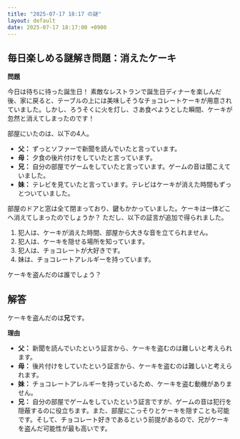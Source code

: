 ```yaml
---
title: "2025-07-17 18:17 の謎"
layout: default
date: 2025-07-17 18:17:00 +0900
---
```

## 毎日楽しめる謎解き問題：消えたケーキ

**問題**

今日は待ちに待った誕生日！ 素敵なレストランで誕生日ディナーを楽しんだ後、家に戻ると、テーブルの上には美味しそうなチョコレートケーキが用意されていました。しかし、ろうそくに火を灯し、さあ食べようとした瞬間、ケーキが忽然と消えてしまったのです！

部屋にいたのは、以下の4人。

*   **父：** ずっとソファーで新聞を読んでいたと言っています。
*   **母：** 夕食の後片付けをしていたと言っています。
*   **兄：** 自分の部屋でゲームをしていたと言っています。ゲームの音は聞こえていました。
*   **妹：** テレビを見ていたと言っています。テレビはケーキが消えた時間もずっとついていました。

部屋のドアと窓は全て閉まっており、鍵もかかっていました。ケーキは一体どこへ消えてしまったのでしょうか？ ただし、以下の証言が追加で得られました。

1.  犯人は、ケーキが消えた時間、部屋から大きな音を立てられません。
2.  犯人は、ケーキを隠せる場所を知っています。
3.  犯人は、チョコレートが大好きです。
4.  妹は、チョコレートアレルギーを持っています。

ケーキを盗んだのは誰でしょう？

## 解答

ケーキを盗んだのは**兄**です。

**理由**

*   **父：** 新聞を読んでいたという証言から、ケーキを盗むのは難しいと考えられます。
*   **母：** 後片付けをしていたという証言から、ケーキを盗むのは難しいと考えられます。
*   **妹：** チョコレートアレルギーを持っているため、ケーキを盗む動機がありません。
*   **兄：** 自分の部屋でゲームをしていたという証言ですが、ゲームの音は犯行を隠蔽するのに役立ちます。また、部屋にこっそりとケーキを隠すことも可能です。そして、チョコレート好きであるという前提があるので、兄がケーキを盗んだ可能性が最も高いです。
